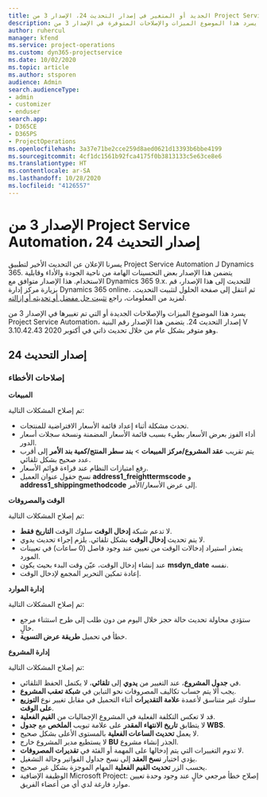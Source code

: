 ```yaml
---
title: الجديد أو المتغير في إصدار التحديث 24، الإصدار 3 من Project Service Automation
description: يسرد هذا الموضوع الميزات والإصلاحات المتوفرة في الإصدار 3 من Project Service Automation، إصدار التحديث 24.
author: ruhercul
manager: kfend
ms.service: project-operations
ms.custom: dyn365-projectservice
ms.date: 10/02/2020
ms.topic: article
ms.author: stsporen
audience: Admin
search.audienceType:
- admin
- customizer
- enduser
search.app:
- D365CE
- D365PS
- ProjectOperations
ms.openlocfilehash: 3a37e71be2cce259d8aed0621d13393b6bbe4199
ms.sourcegitcommit: 4cf1dc1561b92fca4175f0b3813133c5e63ce8e6
ms.translationtype: HT
ms.contentlocale: ar-SA
ms.lasthandoff: 10/28/2020
ms.locfileid: "4126557"
---
```

# <a name="project-service-automation-update-release-24-v3"></a>الإصدار 3 من Project Service Automation، إصدار التحديث 24

يسرنا الإعلان عن التحديث الأخير لتطبيق Project Service Automation لـ Dynamics 365. يتضمن هذا الإصدار بعض التحسينات الهامة من ناحية الجودة والأداء وقابلية الاستخدام. هذا الإصدار متوافق مع Dynamics 365 9.x. للتحديث إلى هذا الإصدار، قم بزيارة مركز إدارة Dynamics 365 online، ثم انتقل إلى صفحة الحلول لتثبيت التحديث. لمزيد من المعلومات، راجع [تثبيت حل مفضل أو تحديثه أو إزالته](https://docs.microsoft.com/power-platform/admin/install-remove-preferred-solution).

يسرد هذا الموضوع الميزات والإصلاحات الجديدة أو التي تم تغييرها في الإصدار 3 من Project Service Automation، إصدار التحديث 24. يتضمن هذا الإصدار رقم البنية V 3.10.42.43 وهو متوفر بشكل عام من خلال تحديث ذاتي في أكتوبر 2020.

## <a name="update-release-24"></a>إصدار التحديث 24

### <a name="bug-fixes"></a>إصلاحات الأخطاء

**المبيعات**

تم إصلاح المشكلات التالية:

- تحدث مشكلة أثناء إعداد قائمة الأسعار الافتراضية للمنتجات.
- أداء الفوز بعرض الأسعار بطيء بسبب قائمة الأسعار المضمنة ونسخة سجلات أسعار الدور.
- يتم تقريب **عقد المشروع/مركز المبيعات** > **بند سطر المنتج/كمية بند الأمر** إلى أقرب عدد صحيح بشكل تلقائي.
- رفع امتيازات النظام عند قراءة قوائم الأسعار.
- نسخ حقول عنوان العميل **address1_freighttermscode** و **address1_shippingmethodcode** إلى عرض الأسعار/الأمر. 


**الوقت والمصروفات**

تم إصلاح المشكلات التالية:

- لا تدعم شبكة **إدخال الوقت** سلوك الوقت **التاريخ فقط**.
- لا يتم تحديث **إدخال الوقت** بشكل تلقائي. يلزم إجراء تحديث يدوي.
- يتعذر استيراد إدخالات الوقت من تعيين عند وجود فاصل (0 ساعات) في تعيينات المورد.
- عند إنشاء إدخال الوقت، عيّن وقت البدء بحيث يكون **msdyn_date** نفسه.
- إعادة تمكين التحرير المجمع لإدخال الوقت.

**إدارة الموارد**

تم إصلاح المشكلات التالية:

- ستؤدي محاولة تحديث حالة حجز خلال اليوم من دون طلب إلى طرح استثناء مرجع خالٍ.
- خطأ في تحميل **طريقة عرض التسوية**.


**إدارة المشروع**

تم إصلاح المشكلات التالية:

- في **جدول المشروع**، عند التغيير من **يدوي** إلى **تلقائي**، لا يكتمل الحفظ التلقائي.
- يجب ألا يتم حساب تكاليف المصروفات نحو التباين في **شبكة تعقب المشروع**.
- سلوك غير متناسق لأعمدة **علامة التقديرات** أثناء التحميل في مقابل تغيير نوع **التوزيع على الوقت**.
- قد لا تعكس التكلفة الفعلية في المشروع الإجماليات من **القيم الفعلية**.
- لا يتطابق **تاريخ الانتهاء المقدر** على علامة تبويب **الملخص** مع **جدول WBS**.
- لا يعمل **تحديث الساعات الفعلية** بالمستوى الأعلى بشكل صحيح.
- لا يستطيع مدير المشروع خارج **BU** الجذر إنشاء مشروع.
- لا تدوم التغييرات التي يتم إدخالها على المهمة أو الفئة في **تقديرات المصروفات**.
- يؤدي اختيار **نسخ العقد** إلى نسخ جداول الفواتير وحالة التشغيل.
- يحسب الزر **تحديث القيم الفعلية** المهام الموجزة بشكل غير صحيح.
- الوظيفة الإضافية Microsoft Project: إصلاح خطأ مرجعي خالٍ عند وجود وحدة تعيين موارد فارغة لدي أي من أعضاء الفريق.

